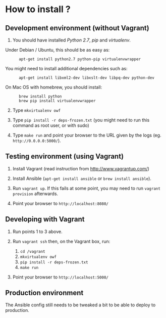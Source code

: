 # How to install ?


## Development environment (without Vagrant)

1. You should have installed *Python 2.7*, *pip* and *virtualenv*.
  
  Under Debian / Ubuntu, this should be as easy as:

          apt-get install python2.7 python-pip virtualenvwrapper 
  
  You might need to install additional dependencies such as:
          
          apt-get install libxml2-dev libxslt-dev libpq-dev python-dev

  On Mac OS with homebrew, you should install:

          brew install python
          brew pip install virtualenvwrapper

2. Type `mkvirtualenv owf`

3. Type `pip install -r deps-frozen.txt` (you might need to run this command as root user, or with sudo)

4. Type `make run` and point your browser to the URL given by the logs (eg. `http://0.0.0.0:5000/`).


## Testing environment (using Vagrant)

1. Install Vagrant (read instruction from <http://www.vagrantup.com/>)

2. Install Ansible (`apt-get install ansible` or `brew install ansible`).

3. Run `vagrant up`. If this fails at some point, you may need to run `vagrant provision` afterwards.

4. Point your browser to `http://localhost:8080/`


## Developing with Vagrant

1. Run points 1 to 3 above.

2. Run `vagrant ssh` then, on the Vagrant box, run:

   1. `cd /vagrant`
   2. `mkvirtualenv owf`
   3. `pip install -r deps-frozen.txt`
   4. `make run`

3. Point your browser to `http://localhost:5000/`


## Production environment

The Ansible config still needs to be tweaked a bit to be able to deploy to production.